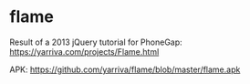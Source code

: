 # flame

Result of a 2013 jQuery tutorial for PhoneGap:
https://yarriva.com/projects/Flame.html

APK:
https://github.com/yarriva/flame/blob/master/flame.apk

